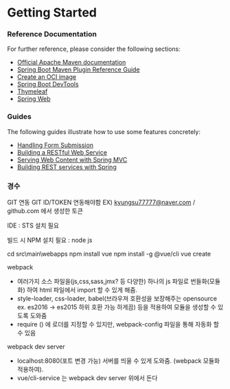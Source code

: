 # Getting Started

### Reference Documentation
For further reference, please consider the following sections:

* [Official Apache Maven documentation](https://maven.apache.org/guides/index.html)
* [Spring Boot Maven Plugin Reference Guide](https://docs.spring.io/spring-boot/docs/2.6.1/maven-plugin/reference/html/)
* [Create an OCI image](https://docs.spring.io/spring-boot/docs/2.6.1/maven-plugin/reference/html/#build-image)
* [Spring Boot DevTools](https://docs.spring.io/spring-boot/docs/2.6.1/reference/htmlsingle/#using-boot-devtools)
* [Thymeleaf](https://docs.spring.io/spring-boot/docs/2.6.1/reference/htmlsingle/#boot-features-spring-mvc-template-engines)
* [Spring Web](https://docs.spring.io/spring-boot/docs/2.6.1/reference/htmlsingle/#boot-features-developing-web-applications)

### Guides
The following guides illustrate how to use some features concretely:

* [Handling Form Submission](https://spring.io/guides/gs/handling-form-submission/)
* [Building a RESTful Web Service](https://spring.io/guides/gs/rest-service/)
* [Serving Web Content with Spring MVC](https://spring.io/guides/gs/serving-web-content/)
* [Building REST services with Spring](https://spring.io/guides/tutorials/bookmarks/)


### 경수

GIT 연동
 GIT ID/TOKEN 연동해야함
   EX) kyungsu77777@naver.com / github.com 에서 생성한 토큰

IDE : STS 설치 필요

빌드 시 NPM 설치 필요 : node js


cd src\main\webapps
npm install vue
npm install -g @vue/cli
vue create <projectName>

webpack 
 - 여러가지 소스 파일을(js,css,sass,jmx? 등 다양한) 하나의 js 파일로 번들화(모듈화) 하여 html 파일에서 import 할 수 있게 해줌.
 - style-loader, css-loader, babel(브라우져 호환성을 보장해주는 opensource ex. es2016 -> es2015 하위 호환 가능 하게끔)
   등을 적용하여 모듈을 생성할 수 있도록 도와줌
 - require () 에 로더를 지정할 수 있지만, webpack-config 파일을 통해 자동화 할 수 있음

webpack dev server
 - localhost:8080(포트 변경 가능) 서버를 띄울 수 있게 도와줌. (webpack 모듈화 적용하여).
 - vue/cli-service 는 webpack dev server 위에서 돈다



